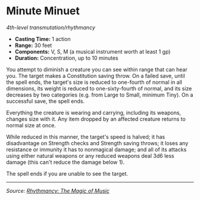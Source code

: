 # Minute Minuet

_4th-level transmutation/rhythmancy_

- **Casting Time:** 1 action
- **Range:** 30 feet
- **Components:** V, S, M (a musical instrument worth at least 1 gp)
- **Duration:** Concentration, up to 10 minutes

You attempt to diminish a creature you can see within range that can hear you. The target makes a Constitution saving throw. On a failed save, until the spell ends, the target's size is reduced to one-fourth of normal in all dimensions, its weight is reduced to one-sixty-fourth of normal, and its size decreases by two categories (e.g. from Large to Small, minimum Tiny). On a successful save, the spell ends.

Everything the creature is wearing and carrying, including its weapons, changes size with it. Any item dropped by an affected creature returns to normal size at once.

While reduced in this manner, the target's speed is halved; it has disadvantage on Strength checks and Strength saving throws; it loses any resistance or immunity it has to nonmagical damage; and all of its attacks using either natural weapons or any reduced weapons deal 3d6 less damage (this can't reduce the damage below 1).

The spell ends if you are unable to see the target.

---

_Source: [Rhythmancy: The Magic of Music](https://github.com/mpanighetti/dnd5e-rhythmancy)_
